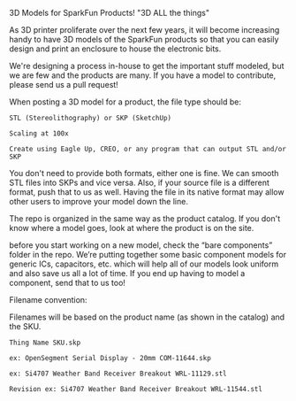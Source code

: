 3D Models for SparkFun Products! 
"3D ALL the things"

As 3D printer proliferate over the next few years, it will become increasing handy to have 3D models of the SparkFun products so that you can easily design and print an enclosure to house the electronic bits.

We're designing a process in-house to get the important stuff modeled, but we are few and the products are many. If you have a model to contribute, please send us a pull request! 

When posting a 3D model for a product, the file type should be:

    STL (Stereolithography) or SKP (SketchUp)
    
    Scaling at 100x

    Create using Eagle Up, CREO, or any program that can output STL and/or SKP

You don't need to provide both formats, either one is fine. We can smooth STL files into SKPs and vice versa. Also, if your source file is a different format, push that to us as well. Having the file in its native format may allow other users to improve your model down the line.

The repo is organized in the same way as the product catalog. If you don't know where a model goes, look at where the product is on the site. 

before you start working on a new model, check the “bare components” folder in the repo. We’re putting together some basic component models for generic ICs, capacitors, etc. which will help all of our models look uniform and also save us all a lot of time. If you end up having to model a component, send that to us too!

Filename convention:

Filenames will be based on the product name (as shown in the catalog) and the SKU.

    Thing Name SKU.skp

    ex: OpenSegment Serial Display - 20mm COM-11644.skp

    ex: Si4707 Weather Band Receiver Breakout WRL-11129.stl

    Revision ex: Si4707 Weather Band Receiver Breakout WRL-11544.stl
